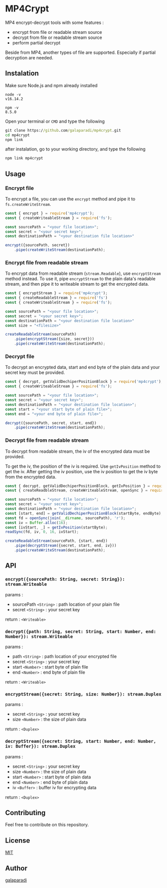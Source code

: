 # MP4Crypt
MP4 encrypt-decrypt tools with some features : 
* encrypt from file or readable stream source
* decrypt from file or readable stream source
* perform partial decrypt

Beside from MP4, another types of file are supported. Especially if partial decryption are needed.

## Instalation
Make sure Node.js and npm already installed
```
node -v
v16.14.2

npm -v
8.5.0
```

Open your terminal or `CMD` and type the following
```bat
git clone https://github.com/galaparadi/mp4crypt.git
cd mp4crypt
npm link
```

after instalation, go to your working directory, and type the following
```bat
npm link mp4crypt
```

## Usage

### Encrypt file
To encrypt a file, you can use the `encrypt` method and pipe it to `fs.createWriteStream`.
```js
const { encrypt } = require('mp4crypt');
const { createWriteableStream } = require('fs');

const sourcePath = "<your file location>";
const secret = "<your secret key>";
const destinationPath = "<your destination file location>"

encrypt({sourcePath, secret})
    .pipe(createWriteStream(destinationPath);
```

### Encrypt file from readable stream
To encrypt data from readable stream (`stream.Readable`), use `encryptStream` method instead. To use it, pipe `encryptStream` to the plain data's readable stream, and then pipe it to writeable stream to get the encrypted data.
```js
const { encryptStream } = require('mp4crypt');
const { createReadableStream } = require('fs')
const { createWriteableStream } = require('fs');

const sourcePath = "<your file location>";
const secret = "<your secret key>";
const destinationPath = "<your destination file location>"
const size = "<filesize>"

createReadableStream(sourcePath)
    .pipe(encryptStream({size, secret}))
    .pipe(createWriteStream(destinationPath);
```
### Decrypt file
To decrypt an encrypted data, start and end byte of the plain data and your secret key must be provided.
```js
const { decrypt, getValidDechiperPositionBlock } = require('mp4crypt');
const { createWriteableStream } = require('fs');

const sourcePath = "<your file location>";
const secret = "<your secret key>";
const destinationPath = "<your destination file location>";
const start = "<your start byte of plain file>";
const end = "<your end byte of plain file>";

decrypt({sourcePath, secret, start, end})
    .pipe(createWriteStream(destinationPath);
```

### Decrypt file from readable stream
To decrypt from readable stream, the iv of the encrypted data must be provided.

To get the iv, the position of the iv is required. Use `getIvPosition` method to get the iv. After getting the iv position, use the iv position to get the iv byte from the encrypted data. 
```js
const { decrypt, getValidDechiperPositionBlock, getIvPosition } = require('mp4crypt');
const { createReadbleStream, createWriteableStream, openSync } = require('fs');

const sourcePath = "<your file location>";
const secret = "<your secret key>";
const destinationPath = "<your destination file location>";
const [start, end] = getValidDechiperPositionBlock(startByte, endByte);
const fd = openSync(join(__dirname, sourcePath), 'r');
const iv = Buffer.alloc(16);
const [ivStart, _] = getIvPosition(startByte);
readSync(fd, iv, 0, 16, ivStart);

createReadableStream(sourcePath, {start, end})
    .pipe(decryptStream({secret, start, end, iv}))
    .pipe(createWriteStream(destinationPath);
```
## API
### `encrypt({sourcePath: String, secret: String}): stream.Writeable`
params : 
* sourcePath `<String>` : path location of your plain file
* secret `<String>` : your secret key

return : `<Writeable>`

### `decrypt({path: String, secret: String, start: Number, end: Number}): stream.Writeable`
params : 
* path `<String>` : path location of your encrypted file
* secret `<String>` : your secret key
* start `<Number>` : start byte of plain file
* end `<Number>` : end byte of plain file

return : `<Writeable>`

### `encryptStream({secret: String, size: Number}): stream.Duplex`
params :
* secret `<String>` : your secret key
* size `<Number>` : the size of plain data

return : `<Duplex>`

### `decryptStream({secret: String, start: Number, end: Number, iv: Buffer}): stream.Duplex`
params :
* secret `<String>` : your secret key
* size `<Number>` : the size of plain data
* start `<Number>` : start byte of plain data
* end `<Number>` : end byte of plain data
* iv `<Buffer>` : buffer iv for encrypting data

return : `<Duplex>`

## Contributing
Feel free to contribute on this repository.

## License
[MIT](https://www.google.com/)

## Author
[galaparadi](https://github.com/galaparadi/)
